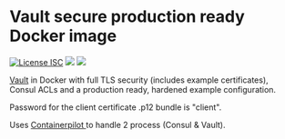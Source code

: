# Vault secure production ready Docker image
[![License ISC](https://img.shields.io/badge/license-ISC-blue.svg)](https://raw.githubusercontent.com/mterron/master/LICENSE) [![](https://images.microbadger.com/badges/image/mterron/vault.svg)](https://microbadger.com/images/mterron/vault "Get your own image badge on microbadger.com") [![](https://images.microbadger.com/badges/commit/mterron/vault.svg)](https://microbadger.com/images/mterron/vault "Get your own commit badge on microbadger.com")
 
[Vault](http://www.vaultproject.io/) in Docker with full TLS security (includes example certificates), Consul ACLs and a production ready, hardened example configuration.

Password for the client certificate .p12 bundle is "client".

Uses [Containerpilot ](https://github.com/joyent/containerpilot) to handle 2 process (Consul & Vault).
